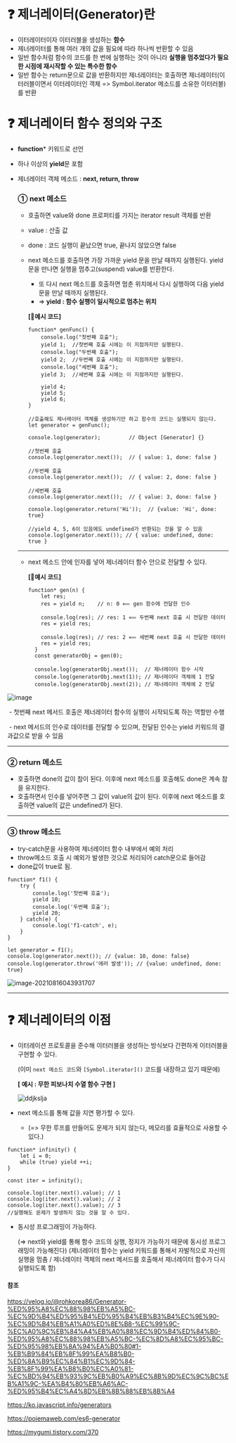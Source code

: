 # ❓ 제너레이터(Generator)란

- 이터레이터이자 이터러블을 생성하는 **함수**
- 제너레이터를 통해 여러 개의 값을 필요에 따라 하나씩 반환할 수 있음
- 일반 함수처럼 함수의 코드를 한 번에 실행하는 것이 아니라 **실행을 멈추었다가 필요한 시점에 재시작할 수 있는 특수한 함수**
- 일반 함수는 return문으로 값을 반환하지만 제너레이터는 호출하면 제너레이터(이터러블이면서 이터레이터인 객체 => Symbol.iterator 메소드를 소유한 이터러블)를 반환



# ❓ 제너레이터 함수 정의와 구조

- **function*** 키워드로 선언

- 하나 이상의 **yield**문 포함

- 제너레이터 객체 메소드 : **next, return, throw**

  ### **① next 메소드**

  - 호출하면 value와  done 프로퍼티를 가지는 iterator result 객체를 반환

  - value : 산출 값

  - done : 코드 실행이 끝났으면 true, 끝나지 않았으면 false

  - next 메소드를 호출하면 가장 가까운 yield <value>문을 만날 때까지 실행된다. yield <value>문을 만나면 실행을 멈추고(suspend) value를 반환한다.

      - 또 다시 next 메소드를 호출하면 멈춘 위치에서 다시 실행하여 다음 yield <value>문을 만날 때까지 실행된다.
      - => **yield : 함수 실행이 일시적으로 멈추는 위치**

    **[🔴예시 코드]**

    ```null
    function* genFunc() {
        console.log("첫번째 호출"); 
        yield 1;  //첫번째 호출 시에는 이 지점까지만 실행된다.
        console.log("두번째 호출");
        yield 2;  //두번째 호출 시에는 이 지점까지만 실행된다.
        console.log("세번째 호출");
        yield 3;  //세번째 호출 시에는 이 지점까지만 실행된다.
        
        yield 4;
        yield 5;
        yield 6;
    }
    
    //호출해도 제너레이터 객체를 생성하기만 하고 함수의 코드는 실행되지 않는다.
    let generator = genFunc();
    
    console.log(generator);         // Object [Generator] {}
    
    //첫번째 호출
    console.log(generator.next());  // { value: 1, done: false }
    
    //두번째 호출
    console.log(generator.next());  // { value: 2, done: false }
    
    //세번째 호출
    console.log(generator.next());  // { value: 3, done: false }
    
    console.log(generator.return('Hi'));  // {value: 'Hi', done: true}
    
    //yield 4, 5, 6이 있음에도 undefined가 반환되는 것을 알 수 있음
    console.log(generator.next()); // { value: undefined, done: true } 
    ```

  ----

  

  - next 메소드 안에 인자를 넣어 제너레이터 함수 안으로 전달할 수 있다.

    **[🔴예시 코드]**

    ```null
    function* gen(n) {
        let res;
        res = yield n;    // n: 0 ⟸ gen 함수에 전달한 인수
      
        console.log(res); // res: 1 ⟸ 두번째 next 호출 시 전달한 데이터
        res = yield res;
      
        console.log(res); // res: 2 ⟸ 세번째 next 호출 시 전달한 데이터
        res = yield res;
      }
      const generatorObj = gen(0);
      
      console.log(generatorObj.next());  // 제너레이터 함수 시작
      console.log(generatorObj.next(1)); // 제너레이터 객체에 1 전달
      console.log(generatorObj.next(2)); // 제너레이터 객체에 2 전달
    ```

![image](https://user-images.githubusercontent.com/55550034/129958856-77fb77d0-8082-4bf1-97bd-2609affdff1b.png)


​				- 첫번째 next 메서드 호출은 제너레이터 함수의 실행이 시작되도록 하는 역할만 수행

​				- next 메서드의 인수로 데이터를 전달할 수 있으며, 전달된 인수는 yield 키워드의 결과값으로 					받을 수 있음

---

### 	**② return 메소드**

- 호출하면 done의 값이 참이 된다. 이후에 next 메소드를 호출해도 done은 계속 참을 유지한다.
- 호출하면서 인수를 넣어주면 그 값이 value의 값이 된다. 이후에 next 메소드를 호출하면 value의 값은 undefined가 된다.

---



### 	**③ throw 메소드**

- try-catch문을 사용하여 제너레이터 함수 내부에서 예외 처리
- throw메소드 호출 시 예외가 발생한 것으로 처리되어 catch문으로 들어감
- done값이 true로 됨.

```null
function* f1() {
    try {
        console.log('첫번째 호출');
        yield 10;
        console.log('두번째 호출');
        yield 20;
    } catch(e) {
        console.log('f1-catch', e);
    }
}

let generator = f1();
console.log(generator.next()); // {value: 10, done: false}
console.log(generator.throw('에러 발생')); // {value: undefined, done: true}
```

![image-20210816043931707](https://user-images.githubusercontent.com/55550034/129958567-2ae6548a-28e4-464b-ae71-4d054ada0a6a.png)



---

# ❓ 제너레이터의 이점

- 이터레이션 프로토콜을 준수해 이터러블을 생성하는 방식보다 간편하게 이터러블을 구현할 수 있다.

  (이미 `next 메소드 코드`와 `[Symbol.iterator]()` 코드를 내장하고 있기 때문에)

  

  **[ 예시 : 무한 피보나치 수열 함수 구현 ]**

  ![ddjkslja](https://user-images.githubusercontent.com/55550034/129958924-6f4d3084-c944-46f1-b3c6-4b7bd5e03e9f.JPG)


  

- next 메소드를 통해 값을 지연 평가할 수 있다. 

  - (=> 무한 루프를 만들어도 문제가 되지 않는다, 메모리를 효율적으로 사용할 수 있다.)

```null
function* infinity() {
    let i = 0;
    while (true) yield ++i; 
}

const iter = infinity();

console.log(iter.next().value); // 1
console.log(iter.next().value); // 2
console.log(iter.next().value); // 3
//실행해도 문제가 발생하지 않는 것을 알 수 있다.
```



- 동시성 프로그래밍이 가능하다.

  (=> next와 yield를 통해 함수 코드의 실행, 정지가 가능하기 때문에 동시성 프로그래밍이 가능해진다)
  (제너레이터 함수는 yield 키워드를 통해서 자발적으로 자신의 실행을 멈춤 / 제너레이터 객체의 next 메서드를 호출해서 제너레이터 함수가 다시 실행되도록 함)



#### 참조

https://velog.io/@rohkorea86/Generator-%ED%95%A8%EC%88%98%EB%A5%BC-%EC%9D%B4%ED%95%B4%ED%95%B4%EB%B3%B4%EC%9E%90-%EC%9D%B4%EB%A1%A0%ED%8E%B8-%EC%99%9C-%EC%A0%9C%EB%84%A4%EB%A0%88%EC%9D%B4%ED%84%B0-%ED%95%A8%EC%88%98%EB%A5%BC-%EC%8D%A8%EC%95%BC-%ED%95%98%EB%8A%94%EA%B0%80#1-%EB%B9%84%EB%8F%99%EA%B8%B0-%ED%8A%B9%EC%84%B1%EC%9D%84-%EB%8F%99%EA%B8%B0%EC%A0%81-%EC%BD%94%EB%93%9C%EB%B0%A9%EC%8B%9D%EC%9C%BC%EB%A1%9C-%EA%B4%80%EB%A6%AC-%ED%95%B4%EC%A4%8D%EB%8B%88%EB%8B%A4

https://ko.javascript.info/generators

https://poiemaweb.com/es6-generator

https://mygumi.tistory.com/370